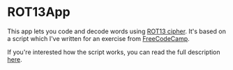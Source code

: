 # ROT13App

This app lets you code and decode words using [ROT13 cipher](https://en.wikipedia.org/wiki/ROT13). It's based on a script which I've written for an exercise from [FreeCodeCamp](https://www.freecodecamp.org/challenges/caesars-cipher). 

If you're interested how the script works, you can read the full description [here](https://github.com/JarekSopinski/FreeCodeCamp/blob/master/BasicAlgorithmScripting/16_Ceasars_Cipher_2nd_solution.js).

